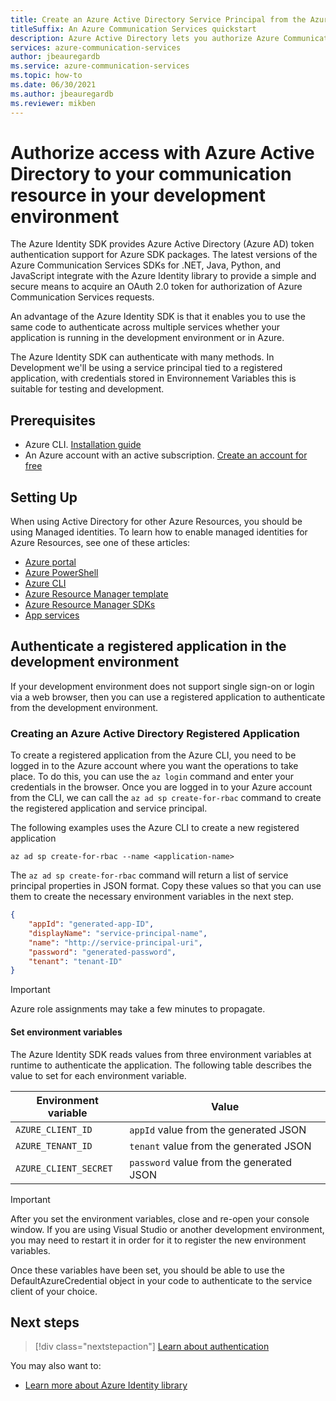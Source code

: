```yaml
---
title: Create an Azure Active Directory Service Principal from the Azure CLI
titleSuffix: An Azure Communication Services quickstart
description: Azure Active Directory lets you authorize Azure Communication Services access from applications running in Azure VMs, function apps, and other resources.
services: azure-communication-services
author: jbeauregardb
ms.service: azure-communication-services
ms.topic: how-to
ms.date: 06/30/2021
ms.author: jbeauregardb
ms.reviewer: mikben
---
```


# Authorize access with Azure Active Directory to your communication resource in your development environment

The Azure Identity SDK provides Azure Active Directory (Azure AD) token authentication support for Azure SDK packages. The latest versions of the Azure Communication Services SDKs for .NET, Java, Python, and JavaScript integrate with the Azure Identity library to provide a simple and secure means to acquire an OAuth 2.0 token for authorization of Azure Communication Services requests.

An advantage of the Azure Identity SDK is that it enables you to use the same code to authenticate across multiple services whether your application is running in the development environment or in Azure. 

The Azure Identity SDK can authenticate with many methods. In Development we'll be using a service principal tied to a registered application, with credentials stored in Environnement Variables this is suitable for testing and development.

## Prerequisites

 - Azure CLI. [Installation guide](/cli/azure/install-azure-cli)
 - An Azure account with an active subscription. [Create an account for free](https://azure.microsoft.com/free)

## Setting Up

When using Active Directory for other Azure Resources, you should be using Managed identities. To learn how to enable managed identities for Azure Resources, see one of these articles:

- [Azure portal](../../active-directory/managed-identities-azure-resources/qs-configure-portal-windows-vm.md)
- [Azure PowerShell](../../active-directory/managed-identities-azure-resources/qs-configure-powershell-windows-vm.md)
- [Azure CLI](../../active-directory/managed-identities-azure-resources/qs-configure-cli-windows-vm.md)
- [Azure Resource Manager template](../../active-directory/managed-identities-azure-resources/qs-configure-template-windows-vm.md)
- [Azure Resource Manager SDKs](../../active-directory/managed-identities-azure-resources/qs-configure-sdk-windows-vm.md)
- [App services](../../app-service/overview-managed-identity.md)

## Authenticate a registered application in the development environment

If your development environment does not support single sign-on or login via a web browser, then you can use a registered application to authenticate from the development environment.

### Creating an Azure Active Directory Registered Application

To create a registered application from the Azure CLI, you need to be logged in to the Azure account where you want the operations to take place. To do this, you can use the `az login` command and enter your credentials in the browser. Once you are logged in to your Azure account from the CLI, we can call the `az ad sp create-for-rbac` command to create the registered application and service principal.

The following examples uses the Azure CLI to create a new registered application

```azurecli
az ad sp create-for-rbac --name <application-name> 
```

The `az ad sp create-for-rbac` command will return a list of service principal properties in JSON format. Copy these values so that you can use them to create the necessary environment variables in the next step.

```json
{
    "appId": "generated-app-ID",
    "displayName": "service-principal-name",
    "name": "http://service-principal-uri",
    "password": "generated-password",
    "tenant": "tenant-ID"
}
```
> [!IMPORTANT]
> Azure role assignments may take a few minutes to propagate.

#### Set environment variables

The Azure Identity SDK reads values from three environment variables at runtime to authenticate the application. The following table describes the value to set for each environment variable.

| Environment variable  | Value                                    |
| --------------------- | ---------------------------------------- |
| `AZURE_CLIENT_ID`     | `appId` value from the generated JSON    |
| `AZURE_TENANT_ID`     | `tenant` value from the generated JSON   |
| `AZURE_CLIENT_SECRET` | `password` value from the generated JSON |

> [!IMPORTANT]
> After you set the environment variables, close and re-open your console window. If you are using Visual Studio or another development environment, you may need to restart it in order for it to register the new environment variables.

Once these variables have been set, you should be able to use the DefaultAzureCredential object in your code to authenticate to the service client of your choice.

## Next steps

> [!div class="nextstepaction"]
> [Learn about authentication](../../concepts/authentication.md)

You may also want to:

- [Learn more about Azure Identity library](/dotnet/api/overview/azure/identity-readme)